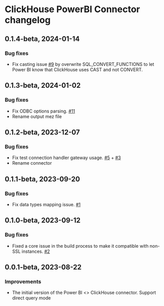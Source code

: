 # ClickHouse PowerBI Connector changelog

## 0.1.4-beta, 2024-01-14

### Bug fixes

- Fix casting issue [#9](https://github.com/ClickHouse/power-bi-clickhouse/issues/9) by overwrite SQL_CONVERT_FUNCTIONS
  to let Power BI know that ClickHouse uses CAST and not CONVERT.

## 0.1.3-beta, 2024-01-02

### Bug fixes

- Fix ODBC options parsing. [#11](https://github.com/ClickHouse/power-bi-clickhouse/issues/11)
- Rename output mez file

## 0.1.2-beta, 2023-12-07

### Bug fixes

- Fix test connection handler gateway
  usage. [#5](https://github.com/ClickHouse/power-bi-clickhouse/issues/5) + [#3](https://github.com/ClickHouse/power-bi-clickhouse/issues/3)
- Rename connector

## 0.1.1-beta, 2023-09-20

### Bug fixes

- Fix data types mapping issue. [#1](https://github.com/ClickHouse/power-bi-clickhouse/issues/1)

## 0.1.0-beta, 2023-09-12

### Bug fixes

- Fixed a core issue in the build process to make it compatible with non-SSL
  instances. [#2](https://github.com/ClickHouse/power-bi-clickhouse/issues/2)

## 0.0.1-beta, 2023-08-22

### Improvements

- The initial version of the Power BI <> ClickHouse connector. Support direct query mode

